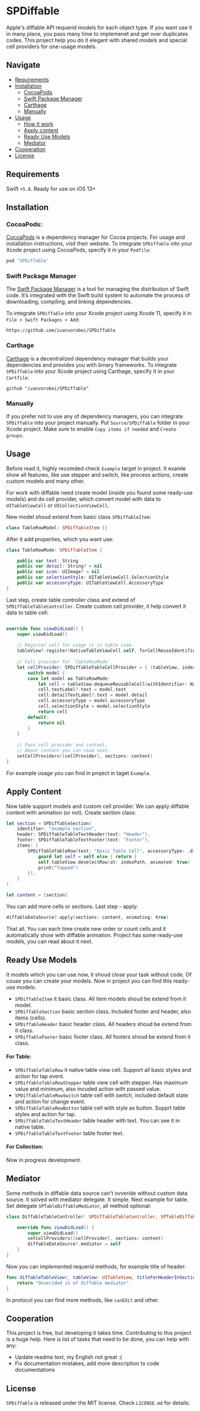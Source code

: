 # SPDiffable

Apple's diffable API requerid models for each object type. If you want use it in many place, you pass many time to implemenet and get over duplicates codes. This project help you do it elegant with shared models and  special cell providers for one-usage models.

## Navigate

- [Requirements](#requirements)
- [Installation](#installation)
    - [CocoaPods](#cocoapods)
    - [Swift Package Manager](#swift-package-manager)
    - [Carthage](#carthage)
    - [Manually](#manually)
- [Usage](#usage)
    - [How it work](#usage)
    - [Apply content](#apply-content)
    - [Ready Use Models](#ready-use-models)
    - [Mediator](#mediator)
- [Сooperation](#сooperation)
- [License](#license)

## Requirements

Swift `+5.0`. Ready for use on iOS 13+

## Installation

### CocoaPods:

[CocoaPods](https://cocoapods.org) is a dependency manager for Cocoa projects. For usage and installation instructions, visit their website. To integrate `SPDiffable` into your Xcode project using CocoaPods, specify it in your `Podfile`:

```ruby
pod 'SPDiffable'
```

### Swift Package Manager

The [Swift Package Manager](https://swift.org/package-manager/) is a tool for managing the distribution of Swift code. It’s integrated with the Swift build system to automate the process of downloading, compiling, and linking dependencies.

To integrate `SPDiffable` into your Xcode project using Xcode 11, specify it in `File > Swift Packages > Add`:

```ogdl
https://github.com/ivanvorobei/SPDiffable
```

### Carthage

[Carthage](https://github.com/Carthage/Carthage) is a decentralized dependency manager that builds your dependencies and provides you with binary frameworks. To integrate `SPDiffable` into your Xcode project using Carthage, specify it in your `Cartfile`:

```ogdl
github "ivanvorobei/SPDiffable"
```

### Manually

If you prefer not to use any of dependency managers, you can integrate `SPDiffable` into your project manually. Put `Source/SPDiffable` folder in your Xcode project. Make sure to enable `Copy items if needed` and `Create groups`.

## Usage

Before read it, highly recomded check `Example` target in project. It examle show all features, like use stepper and switch, like process actions, create custom models and many other.

For work with diffable need create model (inside you found some ready-use models) and do cell provider, which convert model with data to `UITableViewCell` or `UICollectionViewCell`.

New model shoud extend from basic class `SPDiffableItem`:

```swift
class TableRowModel: SPDiffableItem {}
```

After it add properties, which you want use:

```swift
class TableRowMode: SPDiffableItem {

    public var text: String
    public var detail: String? = nil
    public var icon: UIImage? = nil
    public var selectionStyle: UITableViewCell.SelectionStyle
    public var accessoryType: UITableViewCell.AccessoryType
}
```

Last step, create table controller class and extend of `SPDiffableTableController`. Create custom cell provider, it help convert it data to table cell:

```swift

override func viewDidLoad() {
    super.viewDidLoad()
    
    // Register cell for usage it in table view
    tableView?.register(NativeTableViewCell.self, forCellReuseIdentifier: NativeTableViewCell.identifier)
    
    // Cell provider for `TableRowMode`
    let cellProvider: SPDiffableTableCellProvider = { (tableView, indexPath, model) -> UITableViewCell? in
        switch model {
        case let model as TableRowMode:
            let cell = tableView.dequeueReusableCell(withIdentifier: NativeTableViewCell.identifier, for: indexPath) as! NativeTableViewCell
            cell.textLabel?.text = model.text
            cell.detailTextLabel?.text = model.detail
            cell.accessoryType = model.accessoryType
            cell.selectionStyle = model.selectionStyle
            return cell
        default:
            return nil
        }
    }
    
    // Pass cell provider and content. 
    // About content you can read next.
    setCellProviders([cellProvider], sections: content)
}
```

For example usage you can find in project in taget `Example`.

## Apply Content

Now table support models and custom cell provider. We can apply diffable content with animation (or not).
Create section class:

```swift
let section = SPDiffableSection(
    identifier: "example section",
    header: SPDiffableTableTextHeader(text: "Header"),
    footer: SPDiffableTableTextFooter(text: "Footer"),
    items: [
        SPDiffableTableRow(text: "Basic Table Cell", accessoryType: .disclosureIndicator, action: { [weak self] indexPath in
            guard let self = self else { return }
            self.tableView.deselectRow(at: indexPath, animated: true)
            print("Tapped")
        }),
    ]
)

let content = [section]
```

You can add more cells or sections. Last step - apply:

```swift
diffableDataSource?.apply(sections: content, animating: true)
```

That all. You can each time create new order or count cells and it automatically show with diffable animation. Project has some ready-use models, you can read about it next.

## Ready Use Models

It models which you can use now, it shoud close your task without code. Of couse you can create your models.
Now in project you can find this ready-use models:

- `SPDiffableItem` it basic class. All item models shoud be extend from it model.
- `SPDiffableSection` basic section class. Included footer and header, also items (cells).
- `SPDiffableHeader` basic header class. All headers shoud be extend from it class.
- `SPDiffableFooter` basic footer class. All footers shoud be extend from it class.

#### For Table:

- `SPDiffableTableRow` it native table view cell. Support all basic styles and action for tap event.
- `SPDiffableTableRowStepper` table view cell with stepper. Has maximum value and minimum, also incuded action with passed value.
- `SPDiffableTableRowSwitch` table cell with switch, included default state and action for change event.
- `SPDiffableTableRowButton` table cell with style as button. Supprt table styles and action for tap.
- `SPDiffableTableTextHeader` table header with text. You can see it in native table.
- `SPDiffableTableTextFooter` table footer text.

#### For Collection:

Now in progress development.

## Mediator

Some methods in diffable data source can't ovveride without custom data source. It solved with mediator delegate. It simple. Next example for table. Set delegate `SPTableDiffableMediator`, all method optional:

```swift
class DiffableTableController: SPDiffableTableController, SPTableDiffableMediator {

    override func viewDidLoad() {
        super.viewDidLoad()
        setCellProviders([cellProvider], sections: content)
        diffableDataSource?.mediator = self
    }
}
```

Now you can implemented requerid methods, for example title of header:

```swift
func diffableTableView(_ tableView: UITableView, titleForHeaderInSection section: Int) -> String? {
    return "Ovverided in of diffable mediator"
}
```

In protocol you can find more methods, like `canEdit` and other.

## Сooperation

This project is free, but developing it takes time. Contributing to this project is a huge help. Here is list of tasks that need to be done, you can help with any:

- Update readme text, my English not great :(
- Fix documentation mistakes, add more description to code documentations

## License

`SPDiffable` is released under the MIT license. Check `LICENSE.md` for details.
